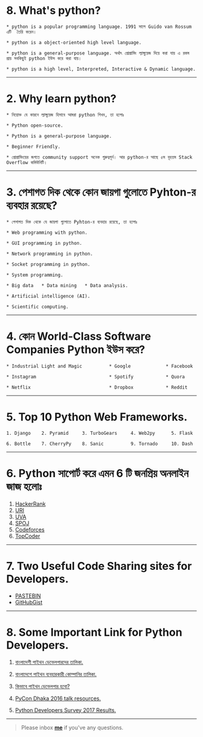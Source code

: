 # 8. What's python?

 	* python is a popular programming language. 1991 সালে Guido van Rossum  এটি  তৈরি করেন।

 	* python is a object-oriented high level language.

 	* python is a general-purpose language. অর্থাৎ প্রোগ্রামিং ল্যাঙ্গুয়েজ দিয়ে করা যায় এ রকম প্রায় সবকিছুই python ইউস করে করা যায়।

 	* python is a high level, Interpreted, Interactive & Dynamic language.
---

# 2. Why learn python? 

	* নিম্নোক্ত যে কারনে ল্যাঙ্গুয়েজ হিসাবে আমরা python শিখব, তা হলোঃ

	* Python open-source.

	* Python is a general-purpose language.

	* Beginner Friendly.

	* প্রোগ্রামিংয়ের জগতে community support অনেক গুরুত্বপূর্ন। আর python-র আছে ৫ম বূহত্তম Stack Overflow কমিউনিটি।
	
---

# 3. পেশাগত দিক থেকে কোন জায়গা গুলোতে Pyhton-র ব্যবহার রয়েছে?

	* পেশাগত দিক থেকে যে জায়গা গুলোতে Pyhton-র ব্যবহার রয়েছে, তা হলোঃ 

	* Web programming with python.

	* GUI programming in python.

	* Network programming in python.

	* Socket programming in python.

	* System programming.

	* Big data   * Data mining   * Data analysis.

	* Artificial intelligence (AI).

	* Scientific computing.
---

# 4. কোন World-Class Software Companies Python ইউস করে?

	* Industrial Light and Magic          * Google             * Facebook

	* Instagram                           * Spotify            * Quora

	* Netflix                             * Dropbox            * Reddit
---

# 5. Top 10 Python Web Frameworks.
	1. Django    2. Pyramid     3. TurboGears     4. Web2py      5. Flask

	6. Bottle    7. CherryPy    8. Sanic          9. Tornado     10. Dash
---

# 6. Python সাপোর্ট করে এমন 6 টি জনপ্রিয় অনলাইন জাজ হলোঃ

1. [HackerRank](https://www.hackerrank.com/)           
2. [URI](https://www.urionlinejudge.com.br/)                
3. [UVA](https://uva.onlinejudge.org/)
4. [SPOJ](https://www.spoj.com/)      
5. [Codeforces](https://codeforces.com/)              
6. [TopCoder](https://www.topcoder.com/)
---

# 7. Two Useful Code Sharing sites for Developers.

* [PASTEBIN](https://pastebin.com/) 
* [GitHubGist](https://gist.github.com/)
---

# 8. Some Important Link for Python Developers.

1. [বাংলাদেশী পাইথন ডেভেলপারদের তালিকা.](https://www.facebook.com/notes/python-bangladesh/%E0%A6%AC%E0%A6%BE%E0%A6%82%E0%A6%B2%E0%A6%BE%E0%A6%A6%E0%A7%87%E0%A6%B6%E0%A7%80-%E0%A6%AA%E0%A6%BE%E0%A6%87%E0%A6%A5%E0%A6%A8-%E0%A6%A1%E0%A7%87%E0%A6%AD%E0%A7%87%E0%A6%B2%E0%A6%AA%E0%A6%BE%E0%A6%B0%E0%A6%A6%E0%A7%87%E0%A6%B0-%E0%A6%A4%E0%A6%BE%E0%A6%B2%E0%A6%BF%E0%A6%95%E0%A6%BE/755470381221048/)

2. [বাংলাদেশে পাইথন ব্যবহারকারী কোম্পানির তালিকা.](https://www.facebook.com/notes/python-bangladesh/%E0%A6%AC%E0%A6%BE%E0%A6%82%E0%A6%B2%E0%A6%BE%E0%A6%A6%E0%A7%87%E0%A6%B6%E0%A7%87-%E0%A6%AA%E0%A6%BE%E0%A6%87%E0%A6%A5%E0%A6%A8-%E0%A6%AC%E0%A7%8D%E0%A6%AF%E0%A6%AC%E0%A6%B9%E0%A6%BE%E0%A6%B0%E0%A6%95%E0%A6%BE%E0%A6%B0%E0%A7%80-%E0%A6%95%E0%A7%8B%E0%A6%AE%E0%A7%8D%E0%A6%AA%E0%A6%BE%E0%A6%A8%E0%A6%BF%E0%A6%B0-%E0%A6%A4%E0%A6%BE%E0%A6%B2%E0%A6%BF%E0%A6%95%E0%A6%BE/755247844576635/)

3. [কিভাবে পাইথন ডেভেলপার হবো?](https://www.facebook.com/notes/python-bangladesh/%E0%A6%95%E0%A6%BF%E0%A6%AD%E0%A6%BE%E0%A6%AC%E0%A7%87-%E0%A6%AA%E0%A6%BE%E0%A6%87%E0%A6%A5%E0%A6%A8-%E0%A6%A1%E0%A7%87%E0%A6%AD%E0%A7%87%E0%A6%B2%E0%A6%AA%E0%A6%BE%E0%A6%B0-%E0%A6%B9%E0%A6%AC%E0%A7%8B/822415181193234/)

4. [PyCon Dhaka 2016 talk resources.](https://www.facebook.com/notes/python-bangladesh/pycon-dhaka-2016-talk-resources/850957758338976/)

5. [Python Developers Survey 2017 Results.](https://www.jetbrains.com/research/python-developers-survey-2017/?dclid=CL6BlK6ZkN0CFQV5jwodfskFNw)	 
---

> Please inbox **[me](https://www.facebook.com/shoriot)** if you've any questions.